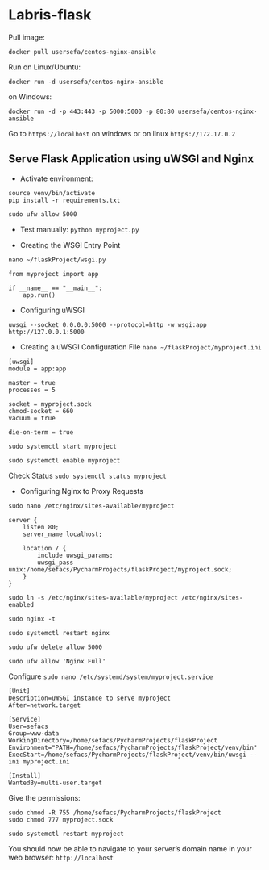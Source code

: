 # Labris-flask

Pull image:

```
docker pull usersefa/centos-nginx-ansible
```

Run on Linux/Ubuntu:

```
docker run -d usersefa/centos-nginx-ansible
```

on Windows:

```
docker run -d -p 443:443 -p 5000:5000 -p 80:80 usersefa/centos-nginx-ansible
```

Go to ``` https://localhost ``` on windows or on linux ```https://172.17.0.2```


## Serve Flask Application using uWSGI and Nginx

- Activate environment:
```
source venv/bin/activate
pip install -r requirements.txt
```

```sudo ufw allow 5000```

- Test manually: ``` python myproject.py ```

- Creating the WSGI Entry Point

```
nano ~/flaskProject/wsgi.py
```
```
from myproject import app

if __name__ == "__main__":
    app.run()
```

- Configuring uWSGI
```
uwsgi --socket 0.0.0.0:5000 --protocol=http -w wsgi:app
http://127.0.0.1:5000
```

- Creating a uWSGI Configuration File ``` nano ~/flaskProject/myproject.ini ```
```
[uwsgi]
module = app:app

master = true
processes = 5

socket = myproject.sock
chmod-socket = 660
vacuum = true

die-on-term = true
```

```sudo systemctl start myproject```

```sudo systemctl enable myproject```

Check Status ```sudo systemctl status myproject```

- Configuring Nginx to Proxy Requests
```
sudo nano /etc/nginx/sites-available/myproject
```

```
server {
    listen 80;
    server_name localhost;

    location / {
        include uwsgi_params;
        uwsgi_pass unix:/home/sefacs/PycharmProjects/flaskProject/myproject.sock;
    }
}
```

```sudo ln -s /etc/nginx/sites-available/myproject /etc/nginx/sites-enabled```

```sudo nginx -t```

```sudo systemctl restart nginx```

```sudo ufw delete allow 5000```

```sudo ufw allow 'Nginx Full'```

Configure ```sudo nano /etc/systemd/system/myproject.service```

```
[Unit]
Description=uWSGI instance to serve myproject
After=network.target

[Service]
User=sefacs
Group=www-data
WorkingDirectory=/home/sefacs/PycharmProjects/flaskProject
Environment="PATH=/home/sefacs/PycharmProjects/flaskProject/venv/bin"
ExecStart=/home/sefacs/PycharmProjects/flaskProject/venv/bin/uwsgi --ini myproject.ini

[Install]
WantedBy=multi-user.target
```

Give the permissions:
```
sudo chmod -R 755 /home/sefacs/PycharmProjects/flaskProject
sudo chmod 777 myproject.sock
```

```
sudo systemctl restart myproject
```

You should now be able to navigate to your server’s domain name in your web browser: ```http://localhost```
